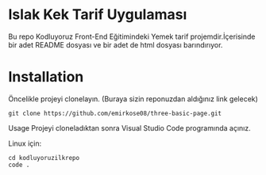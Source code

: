 # Islak Kek Tarif Uygulaması
Bu repo Kodluyoruz Front-End Eğitimindeki Yemek tarif projemdir.İçerisinde bir adet README dosyası ve bir adet de html dosyası barındırıyor.
# Installation
Öncelikle projeyi clonelayın. (Buraya sizin reponuzdan aldığınız link gelecek)
```
git clone https://github.com/emirkose08/three-basic-page.git
```
Usage
Projeyi cloneladıktan sonra Visual Studio Code programında açınız.

Linux için:
```
cd kodluyoruzilkrepo
code .
```